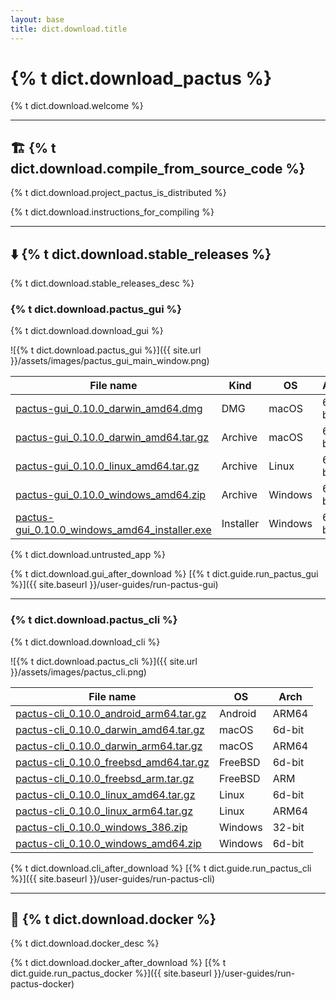 ```yaml
---
layout: base
title: dict.download.title
---
```


# {% t dict.download_pactus %}

{% t dict.download.welcome %}

---

## 🏗️ {% t dict.download.compile_from_source_code %}

{% t dict.download.project_pactus_is_distributed %}

{% t dict.download.instructions_for_compiling %}

---

## ⬇️ {% t dict.download.stable_releases %}

{% t dict.download.stable_releases_desc %}

### {% t dict.download.pactus_gui %}

{% t dict.download.download_gui %}

![{% t dict.download.pactus_gui %}]({{ site.url }}/assets/images/pactus_gui_main_window.png)

| **File name**                                                                                                                                                     | **Kind**  | **OS**  | **Arch** |
| ----------------------------------------------------------------------------------------------------------------------------------------------------------------- | --------- | ------- | -------- |
| [pactus-gui_0.10.0_darwin_amd64.dmg](https://github.com/pactus-project/pactus/releases/download/v0.10.0/pactus-gui_0.10.0_darwin_amd64.dmg)                       | DMG       | macOS   | 64-bit   |
| [pactus-gui_0.10.0_darwin_amd64.tar.gz](https://github.com/pactus-project/pactus/releases/download/v0.10.0/pactus-gui_0.10.0_darwin_amd64.tar.gz)                 | Archive   | macOS   | 64-bit   |
| [pactus-gui_0.10.0_linux_amd64.tar.gz](https://github.com/pactus-project/pactus/releases/download/v0.10.0/pactus-gui_0.10.0_linux_amd64.tar.gz)                   | Archive   | Linux   | 64-bit   |
| [pactus-gui_0.10.0_windows_amd64.zip](https://github.com/pactus-project/pactus/releases/download/v0.10.0/pactus-gui_0.10.0_windows_amd64.zip)                     | Archive   | Windows | 64-bit   |
| [pactus-gui_0.10.0_windows_amd64_installer.exe](https://github.com/pactus-project/pactus/releases/download/v0.10.0/pactus-gui_0.10.0_windows_amd64_installer.exe) | Installer | Windows | 64-bit   |

<div class="alert alert-warning">
  {% t dict.download.untrusted_app %}
</div>

{% t dict.download.gui_after_download %} [{% t dict.guide.run_pactus_gui %}]({{ site.baseurl }}/user-guides/run-pactus-gui)

---

### {% t dict.download.pactus_cli %}

{% t dict.download.download_cli %}

![{% t dict.download.pactus_cli %}]({{ site.url }}/assets/images/pactus_cli.png)

| **File name**                                                                                                                                       | **OS**  | **Arch** |
| --------------------------------------------------------------------------------------------------------------------------------------------------- | ------- | -------- |
| [pactus-cli_0.10.0_android_arm64.tar.gz](https://github.com/pactus-project/pactus/releases/download/v0.10.0/pactus-cli_0.10.0_android_arm64.tar.gz) | Android | ARM64    |
| [pactus-cli_0.10.0_darwin_amd64.tar.gz](https://github.com/pactus-project/pactus/releases/download/v0.10.0/pactus-cli_0.10.0_darwin_amd64.tar.gz)   | macOS   | 6d-bit   |
| [pactus-cli_0.10.0_darwin_arm64.tar.gz](https://github.com/pactus-project/pactus/releases/download/v0.10.0/pactus-cli_0.10.0_darwin_arm64.tar.gz)   | macOS   | ARM64    |
| [pactus-cli_0.10.0_freebsd_amd64.tar.gz](https://github.com/pactus-project/pactus/releases/download/v0.10.0/pactus-cli_0.10.0_freebsd_amd64.tar.gz) | FreeBSD | 6d-bit   |
| [pactus-cli_0.10.0_freebsd_arm.tar.gz](https://github.com/pactus-project/pactus/releases/download/v0.10.0/pactus-cli_0.10.0_freebsd_arm.tar.gz)     | FreeBSD | ARM      |
| [pactus-cli_0.10.0_linux_amd64.tar.gz](https://github.com/pactus-project/pactus/releases/download/v0.10.0/pactus-cli_0.10.0_linux_amd64.tar.gz)     | Linux   | 6d-bit   |
| [pactus-cli_0.10.0_linux_arm64.tar.gz](https://github.com/pactus-project/pactus/releases/download/v0.10.0/pactus-cli_0.10.0_linux_arm64.tar.gz)     | Linux   | ARM64    |
| [pactus-cli_0.10.0_windows_386.zip](https://github.com/pactus-project/pactus/releases/download/v0.10.0/pactus-cli_0.10.0_windows_386.zip)           | Windows | 32-bit   |
| [pactus-cli_0.10.0_windows_amd64.zip](https://github.com/pactus-project/pactus/releases/download/v0.10.0/pactus-cli_0.10.0_windows_amd64.zip)       | Windows | 6d-bit   |

{% t dict.download.cli_after_download %} [{% t dict.guide.run_pactus_cli %}]({{ site.baseurl }}/user-guides/run-pactus-cli)

---

## 🐳 {% t dict.download.docker %}

{% t dict.download.docker_desc %}

{% t dict.download.docker_after_download %} [{% t dict.guide.run_pactus_docker %}]({{ site.baseurl }}/user-guides/run-pactus-docker)
